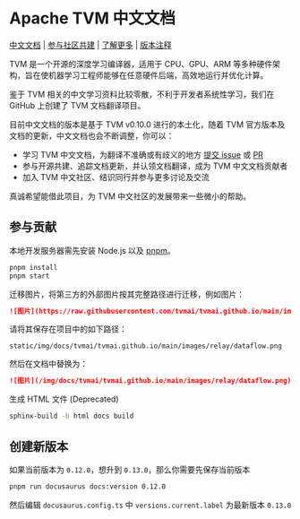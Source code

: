 # Apache TVM 中文文档

[中文文档](https://tvm.hyper.ai/) |
[参与社区共建](CONTRIBUTING.md) |
[了解更多](https://hyper.ai/) |
[版本注释](NEWS.md)

TVM 是一个开源的深度学习编译器，适用于 CPU、GPU、ARM 等多种硬件架构，旨在使机器学习工程师能够在任意硬件后端，高效地运行并优化计算。

鉴于 TVM 相关的中文学习资料比较零散，不利于开发者系统性学习，我们在 GitHub 上创建了 TVM 文档翻译项目。

目前中文文档的版本是基于 TVM v0.10.0 进行的本土化，随着 TVM 官方版本及文档的更新，中文文档也会不断调整，你可以：

* 学习 TVM 中文文档，为翻译不准确或有歧义的地方 [提交 issue](https://github.com/hyperai/tvm-cn/issues) 或 [PR](https://github.com/hyperai/tvm-cn/pulls)
* 参与开源共建、追踪文档更新，并认领文档翻译，成为 TVM 中文文档贡献者
* 加入 TVM 中文社区、结识同行并参与更多讨论及交流

真诚希望能借此项目，为 TVM 中文社区的发展带来一些微小的帮助。

## 参与贡献

本地开发服务器需先安装 Node.js 以及 [pnpm](https://pnpm.io/installation)。

```bash
pnpm install
pnpm start
```

迁移图片，将第三方的外部图片按其完整路径进行迁移，例如图片：

```md
![图片](https://raw.githubusercontent.com/tvmai/tvmai.github.io/main/images/relay/dataflow.png)
```

请将其保存在项目中的如下路径：

```
static/img/docs/tvmai/tvmai.github.io/main/images/relay/dataflow.png
```

然后在文档中替换为：

```md
![图片](/img/docs/tvmai/tvmai.github.io/main/images/relay/dataflow.png)
```

生成 HTML 文件 (Deprecated)

```bash
sphinx-build -b html docs build
```

## 创建新版本

如果当前版本为 `0.12.0`，想升到 `0.13.0`，那么你需要先保存当前版本

```bash
pnpm run docusaurus docs:version 0.12.0
```

然后编辑 `docusaurus.config.ts` 中 `versions.current.label` 为最新版本 `0.13.0`
